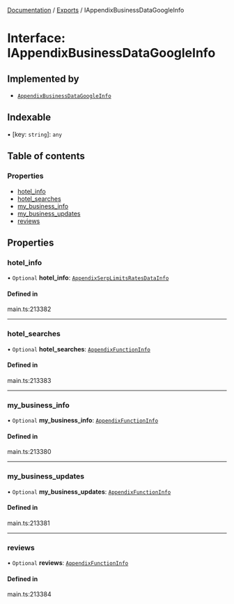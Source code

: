 [Documentation](../README.md) / [Exports](../modules.md) / IAppendixBusinessDataGoogleInfo

# Interface: IAppendixBusinessDataGoogleInfo

## Implemented by

- [`AppendixBusinessDataGoogleInfo`](../classes/AppendixBusinessDataGoogleInfo.md)

## Indexable

▪ [key: `string`]: `any`

## Table of contents

### Properties

- [hotel\_info](IAppendixBusinessDataGoogleInfo.md#hotel_info)
- [hotel\_searches](IAppendixBusinessDataGoogleInfo.md#hotel_searches)
- [my\_business\_info](IAppendixBusinessDataGoogleInfo.md#my_business_info)
- [my\_business\_updates](IAppendixBusinessDataGoogleInfo.md#my_business_updates)
- [reviews](IAppendixBusinessDataGoogleInfo.md#reviews)

## Properties

### hotel\_info

• `Optional` **hotel\_info**: [`AppendixSerpLimitsRatesDataInfo`](../classes/AppendixSerpLimitsRatesDataInfo.md)

#### Defined in

main.ts:213382

___

### hotel\_searches

• `Optional` **hotel\_searches**: [`AppendixFunctionInfo`](../classes/AppendixFunctionInfo.md)

#### Defined in

main.ts:213383

___

### my\_business\_info

• `Optional` **my\_business\_info**: [`AppendixFunctionInfo`](../classes/AppendixFunctionInfo.md)

#### Defined in

main.ts:213380

___

### my\_business\_updates

• `Optional` **my\_business\_updates**: [`AppendixFunctionInfo`](../classes/AppendixFunctionInfo.md)

#### Defined in

main.ts:213381

___

### reviews

• `Optional` **reviews**: [`AppendixFunctionInfo`](../classes/AppendixFunctionInfo.md)

#### Defined in

main.ts:213384
